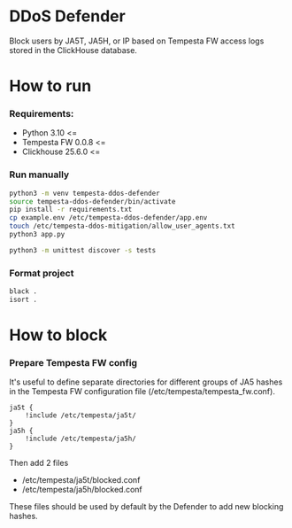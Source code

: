 # DDoS Defender

Block users by JA5T, JA5H, or IP based on Tempesta FW access 
logs stored in the ClickHouse database.

# How to run

### Requirements:
- Python 3.10 <=
- Tempesta FW 0.0.8 <=
- Clickhouse 25.6.0 <=

### Run manually
```bash
python3 -m venv tempesta-ddos-defender
source tempesta-ddos-defender/bin/activate
pip install -r requirements.txt
cp example.env /etc/tempesta-ddos-defender/app.env
touch /etc/tempesta-ddos-mitigation/allow_user_agents.txt
python3 app.py 
```

```bash
python3 -m unittest discover -s tests
```

### Format project
```bash
black .
isort .
```

# How to block

### Prepare Tempesta FW config
It's useful to define separate directories for different groups of JA5 hashes  
in the Tempesta FW configuration file (/etc/tempesta/tempesta_fw.conf).
```nginx
ja5t {
    !include /etc/tempesta/ja5t/
}
ja5h {
    !include /etc/tempesta/ja5h/
}
```
Then add 2 files
- /etc/tempesta/ja5t/blocked.conf
- /etc/tempesta/ja5h/blocked.conf

These files should be used by default by the Defender 
to add new blocking hashes.
